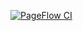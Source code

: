 [![PageFlow CI](https://github.com/ToriCrux/Blog_PageFlow/actions/workflows/dev-ci.yml/badge.svg?branch=dev)](https://github.com/ToriCrux/Blog_PageFlow/actions/workflows/dev-ci.yml)

